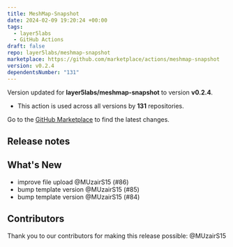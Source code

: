 ```yaml
---
title: MeshMap-Snapshot
date: 2024-02-09 19:20:24 +00:00
tags:
  - layer5labs
  - GitHub Actions
draft: false
repo: layer5labs/meshmap-snapshot
marketplace: https://github.com/marketplace/actions/meshmap-snapshot
version: v0.2.4
dependentsNumber: "131"
---
```



Version updated for **layer5labs/meshmap-snapshot** to version **v0.2.4**.
- This action is used across all versions by **131** repositories.

Go to the [GitHub Marketplace](https://github.com/marketplace/actions/meshmap-snapshot) to find the latest changes.

## Release notes

## What's New
- improve file upload @MUzairS15 (#86)
- bump template version @MUzairS15 (#85)
- bump template version @MUzairS15 (#84)

## Contributors

Thank you to our contributors for making this release possible:
@MUzairS15

